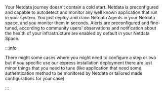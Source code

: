 <!--
title: "Zero configuration"
sidebar_label: "Zero configuration"
custom_edit_url: "https://github.com/netdata/netdata/blob/master/docs/concepts/netdata-architecture/zero-configuration.md"
learn_status: "Published"
learn_topic_type: "Concepts"
learn_rel_path: "netdata-architecture"
learn_docs_purpose: "Explain what Netdata can do out of the box"
-->

Your Netdata journey doesn't contain a cold start. Netdata is preconfigured and capable to autodetect and monitor any
well known application that run in your system. You just deploy and claim Netdata Agents in your Netdata space, and 
you monitor them in seconds. Alerts are preconfigured and fine-tuned, according to community users' observations and notification about the health of your infrastructure are enabled by default in your Netdata Space.

:::info

There might some cases where you might need to configure a step or two but if you specific use our express installation
deployment there are just minor things that you need to tune (like application that need some authentication method to
be monitored by Netdata or tailored made configurations for your case)

:::